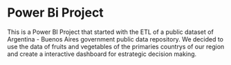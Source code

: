 # Power Bi Project
This is a Power BI Project that started with the ETL of a public dataset of Argentina - Buenos Aires government public data repository.
We decided to use the data of fruits and vegetables of the primaries countrys of our region and create a interactive dashboard for estrategic decision making. 
